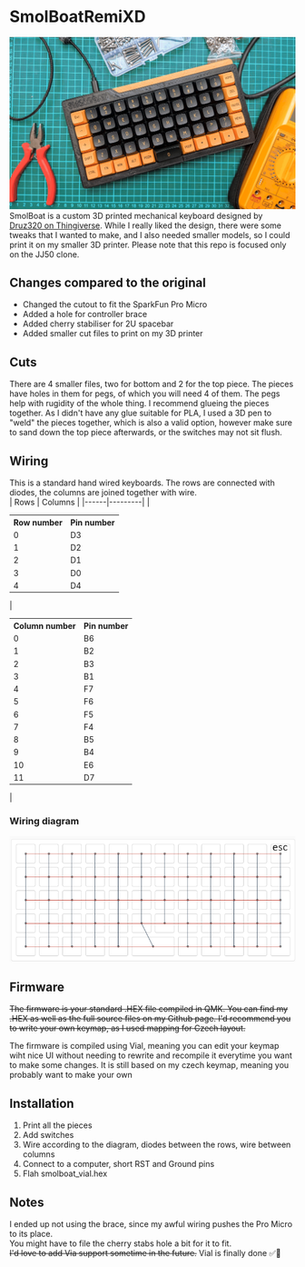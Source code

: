 # SmolBoatRemiXD
![smolboatremixd](/img/keeb.png)
SmolBoat is a custom 3D printed mechanical keyboard designed by [Druz320 on Thingiverse](https://www.thingiverse.com/thing:3289175).
While I really liked the design, there were some tweaks that I wanted to make, and I also needed smaller models, so I could print it
on my smaller 3D printer. Please note that this repo is focused only on the JJ50 clone.
## Changes compared to the original
- Changed the cutout to fit the SparkFun Pro Micro
- Added a hole for controller brace
- Added cherry stabiliser for 2U spacebar
- Added smaller cut files to print on my 3D printer
## Cuts
There are 4 smaller files, two for bottom and 2 for the top piece. The pieces have holes in them for pegs, of which you 
will need 4 of them. The pegs help with rugidity of the whole thing. I recommend glueing the pieces together. As I 
didn't have any glue suitable for PLA, I used a 3D pen to "weld" the pieces together, which is also a valid option, 
however make sure to sand down the top piece afterwards, or the switches may not sit flush.
## Wiring
This is a standard hand wired keyboards. The rows are connected with diodes, the columns are joined together with wire.<br>
| Rows | Columns |
|------|---------|
|<table> <tr><th>Row number</th><th>Pin number</th></tr><tr><td>0</td><td>D3</td></tr><tr><td>1</td><td>D2</td></tr><tr><td>2</td><td>D1</td></tr><tr><td>3</td><td>D0</td></tr><tr><td>4</td><td>D4</td></tr></table>| <table> <tr><th>Column number</th><th>Pin number</th></tr><tr><td>0</td><td>B6</td></tr><tr><td>1</td><td>B2</td></tr><tr><td>2</td><td>B3</td></tr><tr><td>3</td><td>B1</td></tr><tr><td>4</td><td>F7</td></tr><tr><td>5</td><td>F6</td></tr><tr><td>6</td><td>F5</td></tr><tr><td>7</td><td>F4</td></tr><tr><td>8</td><td>B5</td></tr><tr><td>9</td><td>B4</td></tr><tr><td>10</td><td>E6</td></tr><tr><td>11</td><td>D7</td></tr> </table>|
### Wiring diagram
![Wiring diagram](img/diagram.png)
## Firmware
~~The firmware is your standard .HEX file compiled in QMK. You can find my .HEX as well as the full source files on my 
Github page. I'd recommend you to write your own keymap, as I used mapping for Czech layout.~~

The firmware is compiled using Vial, meaning you can edit your keymap wiht nice UI without needing to rewrite and 
recompile it everytime you want to make some changes. It is still based on my czech keymap, meaning you probably want
to make your own
## Installation
1. Print all the pieces
1. Add switches
1. Wire according to the diagram, diodes between the rows, wire between columns
1. Connect to a computer, short RST and Ground pins
1. Flah smolboat_vial.hex

## Notes
I ended up not using the brace, since my awful wiring pushes the Pro Micro to its place.<br>
You might have to file the cherry stabs hole a bit for it to fit.<br>
~~I'd love to add Via support sometime in the future.~~ Vial is finally done ✅🥳
